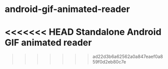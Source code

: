 # android-gif-animated-reader
<<<<<<< HEAD
Standalone Android GIF animated reader
=======
>>>>>>> ad22d3b6a62562a0a847eaef0a859f0d2eb80c7e
